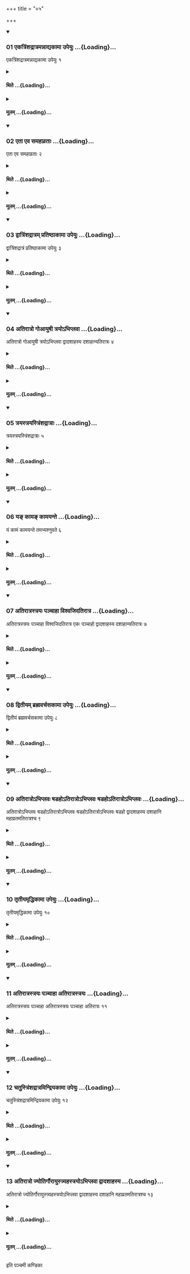 +++
title = "०५"

+++

<div class="js_include" includetitle="true" newlevelforh1="3" unfilled url="/vedAH_yajuH/taittirIyam/sUtram/ApastambaH/shrautam/vishvAsa-prastutiH/23/05/01_ekatriMshadrAtramannAdyakAmA_upeyuH.md">
<details open><summary><h3>01 एकत्रिंशद्रात्रमन्नाद्यकामा उपेयुः ...{Loading}...</h3></summary>

एकत्रिंशद्रात्रमन्नाद्यकामा उपेयुः १
</details>
</div>
<div class="js_include collapsed" newlevelforh1="4" title="थिते" unfilled url="/vedAH_yajuH/taittirIyam/sUtram/ApastambaH/shrautam/thite/23/05/01_ekatriMshadrAtramannAdyakAmA_upeyuH.md">
<details><summary><h4>थिते ...{Loading}...</h4></summary>

एकत्रिंशद्रात्रमन्नाद्यकामा उपेयुः १
</details>
</div>
<div class="js_include collapsed" newlevelforh1="4" title="मूलम्" unfilled url="/vedAH_yajuH/taittirIyam/sUtram/ApastambaH/shrautam/mUlam/23/05/01_ekatriMshadrAtramannAdyakAmA_upeyuH.md">
<details><summary><h4>मूलम् ...{Loading}...</h4></summary>

एकत्रिंशद्रात्रमन्नाद्यकामा उपेयुः १
</details>
</div>
<div class="js_include" includetitle="true" newlevelforh1="3" unfilled url="/vedAH_yajuH/taittirIyam/sUtram/ApastambaH/shrautam/vishvAsa-prastutiH/23/05/02_etA_eva_samahAvratAH.md">
<details open><summary><h3>02 एता एव समहाव्रताः ...{Loading}...</h3></summary>

एता एव समहाव्रताः २
</details>
</div>
<div class="js_include collapsed" newlevelforh1="4" title="थिते" unfilled url="/vedAH_yajuH/taittirIyam/sUtram/ApastambaH/shrautam/thite/23/05/02_etA_eva_samahAvratAH.md">
<details><summary><h4>थिते ...{Loading}...</h4></summary>

एता एव समहाव्रताः २
</details>
</div>
<div class="js_include collapsed" newlevelforh1="4" title="मूलम्" unfilled url="/vedAH_yajuH/taittirIyam/sUtram/ApastambaH/shrautam/mUlam/23/05/02_etA_eva_samahAvratAH.md">
<details><summary><h4>मूलम् ...{Loading}...</h4></summary>

एता एव समहाव्रताः २
</details>
</div>
<div class="js_include" includetitle="true" newlevelforh1="3" unfilled url="/vedAH_yajuH/taittirIyam/sUtram/ApastambaH/shrautam/vishvAsa-prastutiH/23/05/03_dvAtriMshadrAtram_pratiShThAkAmA_upeyuH.md">
<details open><summary><h3>03 द्वात्रिंशद्रात्रम् प्रतिष्ठाकामा उपेयुः ...{Loading}...</h3></summary>

द्वात्रिंशद्रात्रं प्रतिष्ठाकामा उपेयुः ३
</details>
</div>
<div class="js_include collapsed" newlevelforh1="4" title="थिते" unfilled url="/vedAH_yajuH/taittirIyam/sUtram/ApastambaH/shrautam/thite/23/05/03_dvAtriMshadrAtram_pratiShThAkAmA_upeyuH.md">
<details><summary><h4>थिते ...{Loading}...</h4></summary>

द्वात्रिंशद्रात्रं प्रतिष्ठाकामा उपेयुः ३
</details>
</div>
<div class="js_include collapsed" newlevelforh1="4" title="मूलम्" unfilled url="/vedAH_yajuH/taittirIyam/sUtram/ApastambaH/shrautam/mUlam/23/05/03_dvAtriMshadrAtram_pratiShThAkAmA_upeyuH.md">
<details><summary><h4>मूलम् ...{Loading}...</h4></summary>

द्वात्रिंशद्रात्रं प्रतिष्ठाकामा उपेयुः ३
</details>
</div>
<div class="js_include" includetitle="true" newlevelforh1="3" unfilled url="/vedAH_yajuH/taittirIyam/sUtram/ApastambaH/shrautam/vishvAsa-prastutiH/23/05/04_atirAtro_goAyuShI_trayo-bhiplavA.md">
<details open><summary><h3>04 अतिरात्रो गोआयुषी त्रयोऽभिप्लवा ...{Loading}...</h3></summary>

अतिरात्रो गोआयुषी त्रयोऽभिप्लवा द्वादशाहस्य दशाहान्यतिरात्रः ४
</details>
</div>
<div class="js_include collapsed" newlevelforh1="4" title="थिते" unfilled url="/vedAH_yajuH/taittirIyam/sUtram/ApastambaH/shrautam/thite/23/05/04_atirAtro_goAyuShI_trayo-bhiplavA.md">
<details><summary><h4>थिते ...{Loading}...</h4></summary>

अतिरात्रो गोआयुषी त्रयोऽभिप्लवा द्वादशाहस्य दशाहान्यतिरात्रः ४
</details>
</div>
<div class="js_include collapsed" newlevelforh1="4" title="मूलम्" unfilled url="/vedAH_yajuH/taittirIyam/sUtram/ApastambaH/shrautam/mUlam/23/05/04_atirAtro_goAyuShI_trayo-bhiplavA.md">
<details><summary><h4>मूलम् ...{Loading}...</h4></summary>

अतिरात्रो गोआयुषी त्रयोऽभिप्लवा द्वादशाहस्य दशाहान्यतिरात्रः ४
</details>
</div>
<div class="js_include" includetitle="true" newlevelforh1="3" unfilled url="/vedAH_yajuH/taittirIyam/sUtram/ApastambaH/shrautam/vishvAsa-prastutiH/23/05/05_trayastrayastriMshadrAtrAH.md">
<details open><summary><h3>05 त्रयस्त्रयस्त्रिंशद्रात्राः ...{Loading}...</h3></summary>

त्रयस्त्रयस्त्रिंशद्रात्राः ५
</details>
</div>
<div class="js_include collapsed" newlevelforh1="4" title="थिते" unfilled url="/vedAH_yajuH/taittirIyam/sUtram/ApastambaH/shrautam/thite/23/05/05_trayastrayastriMshadrAtrAH.md">
<details><summary><h4>थिते ...{Loading}...</h4></summary>

त्रयस्त्रयस्त्रिंशद्रात्राः ५
</details>
</div>
<div class="js_include collapsed" newlevelforh1="4" title="मूलम्" unfilled url="/vedAH_yajuH/taittirIyam/sUtram/ApastambaH/shrautam/mUlam/23/05/05_trayastrayastriMshadrAtrAH.md">
<details><summary><h4>मूलम् ...{Loading}...</h4></summary>

त्रयस्त्रयस्त्रिंशद्रात्राः ५
</details>
</div>
<div class="js_include" includetitle="true" newlevelforh1="3" unfilled url="/vedAH_yajuH/taittirIyam/sUtram/ApastambaH/shrautam/vishvAsa-prastutiH/23/05/06_ya~N_kAma~N_kAmayante.md">
<details open><summary><h3>06 यङ् कामङ् कामयन्ते ...{Loading}...</h3></summary>

यं कामं कामयन्ते तमभ्यश्नुवते ६
</details>
</div>
<div class="js_include collapsed" newlevelforh1="4" title="थिते" unfilled url="/vedAH_yajuH/taittirIyam/sUtram/ApastambaH/shrautam/thite/23/05/06_ya~N_kAma~N_kAmayante.md">
<details><summary><h4>थिते ...{Loading}...</h4></summary>

यं कामं कामयन्ते तमभ्यश्नुवते ६
</details>
</div>
<div class="js_include collapsed" newlevelforh1="4" title="मूलम्" unfilled url="/vedAH_yajuH/taittirIyam/sUtram/ApastambaH/shrautam/mUlam/23/05/06_ya~N_kAma~N_kAmayante.md">
<details><summary><h4>मूलम् ...{Loading}...</h4></summary>

यं कामं कामयन्ते तमभ्यश्नुवते ६
</details>
</div>
<div class="js_include" includetitle="true" newlevelforh1="3" unfilled url="/vedAH_yajuH/taittirIyam/sUtram/ApastambaH/shrautam/vishvAsa-prastutiH/23/05/07_atirAtrastrayaH_panchAhA_vishvajidatirAtra.md">
<details open><summary><h3>07 अतिरात्रस्त्रयः पञ्चाहा विश्वजिदतिरात्र ...{Loading}...</h3></summary>

अतिरात्रस्त्रयः पञ्चाहा विश्वजिदतिरात्र एकः पञ्चाहो द्वादशाहस्य दशाहान्यतिरात्रः ७
</details>
</div>
<div class="js_include collapsed" newlevelforh1="4" title="थिते" unfilled url="/vedAH_yajuH/taittirIyam/sUtram/ApastambaH/shrautam/thite/23/05/07_atirAtrastrayaH_panchAhA_vishvajidatirAtra.md">
<details><summary><h4>थिते ...{Loading}...</h4></summary>

अतिरात्रस्त्रयः पञ्चाहा विश्वजिदतिरात्र एकः पञ्चाहो द्वादशाहस्य दशाहान्यतिरात्रः ७
</details>
</div>
<div class="js_include collapsed" newlevelforh1="4" title="मूलम्" unfilled url="/vedAH_yajuH/taittirIyam/sUtram/ApastambaH/shrautam/mUlam/23/05/07_atirAtrastrayaH_panchAhA_vishvajidatirAtra.md">
<details><summary><h4>मूलम् ...{Loading}...</h4></summary>

अतिरात्रस्त्रयः पञ्चाहा विश्वजिदतिरात्र एकः पञ्चाहो द्वादशाहस्य दशाहान्यतिरात्रः ७
</details>
</div>
<div class="js_include" includetitle="true" newlevelforh1="3" unfilled url="/vedAH_yajuH/taittirIyam/sUtram/ApastambaH/shrautam/vishvAsa-prastutiH/23/05/08_dvitIyam_brahmavarchasakAmA_upeyuH.md">
<details open><summary><h3>08 द्वितीयम् ब्रह्मवर्चसकामा उपेयुः ...{Loading}...</h3></summary>

द्वितीयं ब्रह्मवर्चसकामा उपेयुः ८
</details>
</div>
<div class="js_include collapsed" newlevelforh1="4" title="थिते" unfilled url="/vedAH_yajuH/taittirIyam/sUtram/ApastambaH/shrautam/thite/23/05/08_dvitIyam_brahmavarchasakAmA_upeyuH.md">
<details><summary><h4>थिते ...{Loading}...</h4></summary>

द्वितीयं ब्रह्मवर्चसकामा उपेयुः ८
</details>
</div>
<div class="js_include collapsed" newlevelforh1="4" title="मूलम्" unfilled url="/vedAH_yajuH/taittirIyam/sUtram/ApastambaH/shrautam/mUlam/23/05/08_dvitIyam_brahmavarchasakAmA_upeyuH.md">
<details><summary><h4>मूलम् ...{Loading}...</h4></summary>

द्वितीयं ब्रह्मवर्चसकामा उपेयुः ८
</details>
</div>
<div class="js_include" includetitle="true" newlevelforh1="3" unfilled url="/vedAH_yajuH/taittirIyam/sUtram/ApastambaH/shrautam/vishvAsa-prastutiH/23/05/09_atirAtro-bhiplavaH_ShaDaho-tirAtro-bhiplavaH_ShaDaho-tirAtro-bhiplavaH.md">
<details open><summary><h3>09 अतिरात्रोऽभिप्लवः षडहोऽतिरात्रोऽभिप्लवः षडहोऽतिरात्रोऽभिप्लवः ...{Loading}...</h3></summary>

अतिरात्रोऽभिप्लवः षडहोऽतिरात्रोऽभिप्लवः षडहोऽतिरात्रोऽभिप्लवः षडहो द्वादशाहस्य दशाहानि महाव्रतमतिरात्रश्च ९
</details>
</div>
<div class="js_include collapsed" newlevelforh1="4" title="थिते" unfilled url="/vedAH_yajuH/taittirIyam/sUtram/ApastambaH/shrautam/thite/23/05/09_atirAtro-bhiplavaH_ShaDaho-tirAtro-bhiplavaH_ShaDaho-tirAtro-bhiplavaH.md">
<details><summary><h4>थिते ...{Loading}...</h4></summary>

अतिरात्रोऽभिप्लवः षडहोऽतिरात्रोऽभिप्लवः षडहोऽतिरात्रोऽभिप्लवः षडहो द्वादशाहस्य दशाहानि महाव्रतमतिरात्रश्च ९
</details>
</div>
<div class="js_include collapsed" newlevelforh1="4" title="मूलम्" unfilled url="/vedAH_yajuH/taittirIyam/sUtram/ApastambaH/shrautam/mUlam/23/05/09_atirAtro-bhiplavaH_ShaDaho-tirAtro-bhiplavaH_ShaDaho-tirAtro-bhiplavaH.md">
<details><summary><h4>मूलम् ...{Loading}...</h4></summary>

अतिरात्रोऽभिप्लवः षडहोऽतिरात्रोऽभिप्लवः षडहोऽतिरात्रोऽभिप्लवः षडहो द्वादशाहस्य दशाहानि महाव्रतमतिरात्रश्च ९
</details>
</div>
<div class="js_include" includetitle="true" newlevelforh1="3" unfilled url="/vedAH_yajuH/taittirIyam/sUtram/ApastambaH/shrautam/vishvAsa-prastutiH/23/05/10_tRtIyamRddhikAmA_upeyuH.md">
<details open><summary><h3>10 तृतीयमृद्धिकामा उपेयुः ...{Loading}...</h3></summary>

तृतीयमृद्धिकामा उपेयुः १०
</details>
</div>
<div class="js_include collapsed" newlevelforh1="4" title="थिते" unfilled url="/vedAH_yajuH/taittirIyam/sUtram/ApastambaH/shrautam/thite/23/05/10_tRtIyamRddhikAmA_upeyuH.md">
<details><summary><h4>थिते ...{Loading}...</h4></summary>

तृतीयमृद्धिकामा उपेयुः १०
</details>
</div>
<div class="js_include collapsed" newlevelforh1="4" title="मूलम्" unfilled url="/vedAH_yajuH/taittirIyam/sUtram/ApastambaH/shrautam/mUlam/23/05/10_tRtIyamRddhikAmA_upeyuH.md">
<details><summary><h4>मूलम् ...{Loading}...</h4></summary>

तृतीयमृद्धिकामा उपेयुः १०
</details>
</div>
<div class="js_include" includetitle="true" newlevelforh1="3" unfilled url="/vedAH_yajuH/taittirIyam/sUtram/ApastambaH/shrautam/vishvAsa-prastutiH/23/05/11_atirAtrastrayaH_panchAhA_atirAtrastrayaH.md">
<details open><summary><h3>11 अतिरात्रस्त्रयः पञ्चाहा अतिरात्रस्त्रयः ...{Loading}...</h3></summary>

अतिरात्रस्त्रयः पञ्चाहा अतिरात्रस्त्रयः पञ्चाहा अतिरात्रः ११
</details>
</div>
<div class="js_include collapsed" newlevelforh1="4" title="थिते" unfilled url="/vedAH_yajuH/taittirIyam/sUtram/ApastambaH/shrautam/thite/23/05/11_atirAtrastrayaH_panchAhA_atirAtrastrayaH.md">
<details><summary><h4>थिते ...{Loading}...</h4></summary>

अतिरात्रस्त्रयः पञ्चाहा अतिरात्रस्त्रयः पञ्चाहा अतिरात्रः ११
</details>
</div>
<div class="js_include collapsed" newlevelforh1="4" title="मूलम्" unfilled url="/vedAH_yajuH/taittirIyam/sUtram/ApastambaH/shrautam/mUlam/23/05/11_atirAtrastrayaH_panchAhA_atirAtrastrayaH.md">
<details><summary><h4>मूलम् ...{Loading}...</h4></summary>

अतिरात्रस्त्रयः पञ्चाहा अतिरात्रस्त्रयः पञ्चाहा अतिरात्रः ११
</details>
</div>
<div class="js_include" includetitle="true" newlevelforh1="3" unfilled url="/vedAH_yajuH/taittirIyam/sUtram/ApastambaH/shrautam/vishvAsa-prastutiH/23/05/12_chatustriMshadrAtramindriyakAmA_upeyuH.md">
<details open><summary><h3>12 चतुस्त्रिंशद्रात्रमिन्द्रियकामा उपेयुः ...{Loading}...</h3></summary>

चतुस्त्रिंशद्रात्रमिन्द्रियकामा उपेयुः १२
</details>
</div>
<div class="js_include collapsed" newlevelforh1="4" title="थिते" unfilled url="/vedAH_yajuH/taittirIyam/sUtram/ApastambaH/shrautam/thite/23/05/12_chatustriMshadrAtramindriyakAmA_upeyuH.md">
<details><summary><h4>थिते ...{Loading}...</h4></summary>

चतुस्त्रिंशद्रात्रमिन्द्रियकामा उपेयुः १२
</details>
</div>
<div class="js_include collapsed" newlevelforh1="4" title="मूलम्" unfilled url="/vedAH_yajuH/taittirIyam/sUtram/ApastambaH/shrautam/mUlam/23/05/12_chatustriMshadrAtramindriyakAmA_upeyuH.md">
<details><summary><h4>मूलम् ...{Loading}...</h4></summary>

चतुस्त्रिंशद्रात्रमिन्द्रियकामा उपेयुः १२
</details>
</div>
<div class="js_include" includetitle="true" newlevelforh1="3" unfilled url="/vedAH_yajuH/taittirIyam/sUtram/ApastambaH/shrautam/vishvAsa-prastutiH/23/05/13_atirAtro_jyotirgaurAyustryahastrayo-bhiplavA_dvAdashAhasya.md">
<details open><summary><h3>13 अतिरात्रो ज्योतिर्गौरायुस्त्र्यहस्त्रयोऽभिप्लवा द्वादशाहस्य ...{Loading}...</h3></summary>

अतिरात्रो ज्योतिर्गौरायुस्त्र्यहस्त्रयोऽभिप्लवा द्वादशाहस्य दशाहानि महाव्रतमतिरात्रश्च १३
</details>
</div>
<div class="js_include collapsed" newlevelforh1="4" title="थिते" unfilled url="/vedAH_yajuH/taittirIyam/sUtram/ApastambaH/shrautam/thite/23/05/13_atirAtro_jyotirgaurAyustryahastrayo-bhiplavA_dvAdashAhasya.md">
<details><summary><h4>थिते ...{Loading}...</h4></summary>

अतिरात्रो ज्योतिर्गौरायुस्त्र्यहस्त्रयोऽभिप्लवा द्वादशाहस्य दशाहानि महाव्रतमतिरात्रश्च १३
</details>
</div>
<div class="js_include collapsed" newlevelforh1="4" title="मूलम्" unfilled url="/vedAH_yajuH/taittirIyam/sUtram/ApastambaH/shrautam/mUlam/23/05/13_atirAtro_jyotirgaurAyustryahastrayo-bhiplavA_dvAdashAhasya.md">
<details><summary><h4>मूलम् ...{Loading}...</h4></summary>

अतिरात्रो ज्योतिर्गौरायुस्त्र्यहस्त्रयोऽभिप्लवा द्वादशाहस्य दशाहानि महाव्रतमतिरात्रश्च १३
</details>
</div>

  
इति पञ्चमी कण्डिका 

